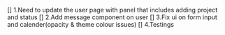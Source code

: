 [] 1.Need to update the user page with panel that includes adding project and status
[] 2.Add message component on user
[] 3.Fix ui on form input and calender(opacity & theme colour issues)
[] 4.Testings